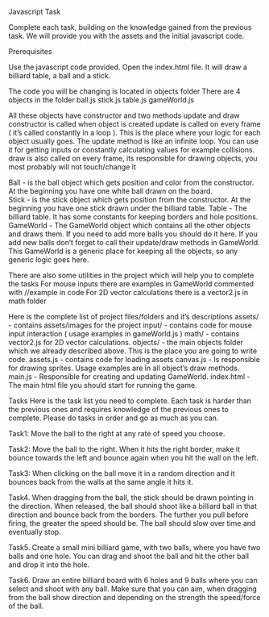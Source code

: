 Javascript Task

Complete each task, building on the knowledge gained from the previous task.
We will provide you with the assets and the initial javascript code.

Prerequisites

Use the javascript code provided. Open the index.html file. It will draw a billiard table, a ball and a stick.

The code you will be changing is located in objects folder
There are 4 objects in the folder
ball.js
stick.js
table.js
gameWorld.js

All these objects have constructor and two methods update and draw
constructor is called when object is created
update is called on every frame ( it’s called constantly in a loop ). This is the place where your logic for each object usually goes. The update method is like an infinite loop. You can use it for getting inputs or constantly calculating values for example collisions.
draw is also called on every frame, its responsible for drawing objects, you most probably will not touch/change it 

Ball - is the ball object which gets position and color from the constructor. At the beginning you have one white ball drawn on the board.  
Stick - is the stick object which gets position from the constructor. At the beginning you have one stick drawn under the billiard table.
Table - The billiard table. It has some constants for keeping borders and hole positions.
GameWorld - The GameWorld object which contains all the other objects and draws them. If you need to add more balls you should do it here. If you add new balls don’t forget to call their update/draw methods in GameWorld. This GameWorld is a generic place for keeping all the objects, so any generic logic goes here. 

There are also some utilities in the project which will help you to complete the tasks
For mouse inputs there are examples in GameWorld commented with //example in code
For 2D vector calculations there is a vector2.js in math folder

Here is the complete list of project files/folders and it’s descriptions
assets/ - contains assets/images for the project 
input/ - contains code for mouse input interaction ( usage examples in gameWorld.js )
math/ - contains vector2.js for 2D vector calculations.
objects/ - the main objects folder which we already described above. This is the place you are going to write code.
assets.js - contains code for loading assets
canvas.js - Is responsible for drawing sprites. Usage examples are in all object’s draw methods.
main.js - Responsible for creating and updating GameWorld.
index.html - The main html file you should start for running the game.

Tasks
Here is the task list you need to complete. Each task is harder than the previous ones and requires knowledge of the previous ones to complete. Please do tasks in order and go as much as you can.

Task1: Move the ball to the right at any rate of speed you choose.


Task2: Move the ball to the right. When it hits the right border, make it bounce towards the left and bounce again when you hit the wall on the left.


Task3: When clicking on the ball move it in a random direction and it bounces back from the walls at the same angle it hits it.


Task4. When dragging from the ball, the stick should be drawn pointing in the direction. When released, the ball should shoot like a billiard ball in that direction and bounce back from the borders. The further you pull before firing, the greater the speed should be. The ball should slow over time and eventually stop.


Task5. Create a small mini billiard game, with two balls, where you have two balls and one hole. You can drag and shoot the ball and hit the other ball and drop it into the hole.


Task6. Draw an entire billiard board with 6 holes and 9 balls where you can select and shoot with any ball. Make sure that you can aim, when dragging from the ball show direction and depending on the strength the speed/force of the ball.
